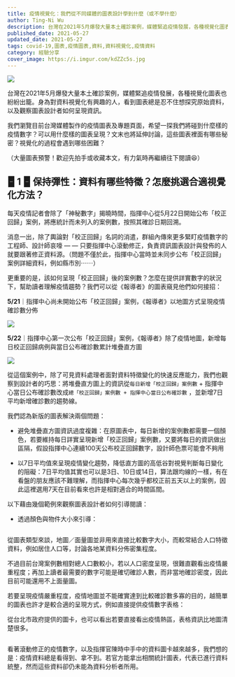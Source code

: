 ```yaml
---
title: 疫情視覺化：我們從不同媒體的圖表設計學到什麼（或不學什麼）
author: Ting-Ni Wu
description: 台灣在2021年5月爆發大量本土確診案例，媒體緊追疫情發展，各種視覺化圖表也紛紛出籠。身為對資料視覺化有興趣的人，看到圖表總是忍不住想探究原始資料，以及觀察圖表設計者如何呈現資訊。
published_date: 2021-05-27
updated_date: 2021-05-27
tags: covid-19,圖表,疫情圖表,資料,資料視覺化,疫情資料
category: 經驗分享
cover_image: https://i.imgur.com/kdZZc5s.jpg
---
```


<script>
  import Img from '$lib/article/Img.svelte'
</script>

<Img type="cover" src="https://i.imgur.com/kdZZc5s.jpg"/>


台灣在2021年5月爆發大量本土確診案例，媒體緊追疫情發展，各種視覺化圖表也紛紛出籠。身為對資料視覺化有興趣的人，看到圖表總是忍不住想探究原始資料，以及觀察圖表設計者如何呈現資訊。

我們瀏覽目前台灣媒體製作的疫情圖表及專題頁面，希望一探我們將碰到什麼樣的疫情數字？可以用什麼樣的圖表呈現？文末也將延伸討論，這些圖表裡面有哪些秘密？視覺化的過程會遇到哪些困難？

（大量圖表預警！歡迎先拍手或收藏本文，有力氣時再繼續往下閱讀😆）

## 🁢 1 🁢 保持彈性：資料有哪些特徵？怎麼挑選合適視覺化方法？

每天疫情記者會除了「神秘數字」揭曉時間，指揮中心從5月22日開始公布「校正回歸」案例，將應統計而未列入的案例數，按照其確診日期回溯。

消息一出，除了輿論對「校正回歸」名詞的消遣，群組內傳來更多緊盯疫情數字的工程師、設計師哀嚎 — — 只要指揮中心滾動修正，負責資訊圖表設計與發佈的人就要跟著修正資料源。（問題不僅於此，指揮中心當時並未同步公布「校正回歸」案例詳細資料，例如縣市別⋯⋯）

更重要的是，該如何呈現「校正回歸」後的案例數？怎麼在提供詳實數字的狀況下，幫助讀者理解疫情趨勢？我們可以從《報導者》的圖表窺見他們如何接招：

**5/21**｜指揮中心尚未開始公布「校正回歸」案例，《報導者》以地圖方式呈現疫情確診數分佈

<Img src="https://i.imgur.com/eWD6zYp.jpg" note="圖片取自／《報導者》臉書粉絲專頁"/>

**5/22**｜指揮中心第一次公布「校正回歸」案例，《報導者》除了疫情地圖，新增每日校正回歸病例與當日公布確診數累計堆疊直方圖

<Img src="https://i.imgur.com/wnpoUHS.png"/>


從這個案例中，除了可見資料處理者面對資料特徵變化的快速反應能力，我們也觀察到設計者的巧思：將堆疊直方圖上的資訊從`每日新增「校正回歸」案例數` + 指揮中心當日公布確診數改成`總「校正回歸」案例數 + 指揮中心當日公布確診數` ，並新增7日平均新增確診數的趨勢線。

我們認為新版的圖表解決兩個問題：

* 避免堆疊直方圖資訊過度複雜：在原圖表中，每日新增的案例數都需要一個顏色，若要維持每日詳實呈現新增「校正回歸」案例數，又要將每日的資訊做出區隔，假設指揮中心連續100天公布校正回歸數字，設計師色票可能會不夠用

* 以7日平均值來呈現疫情變化趨勢，降低直方圖的高低谷對視覺判斷每日變化的阻礙：7日平均值其實也可以是3日、10日或14日，算法跟均線的一樣，有在看盤的朋友應該不難理解，而指揮中心每次幾乎都校正前五天以上的案例，因此這裡選用7天在目前看來也許是相對適合的時間區間。

以下藉由幾個範例來觀察圖表設計者如何引導閱讀：

* 透過顏色與物件大小來引導：

<Img type="side-by-side" srcLeft="https://i.imgur.com/aWDexbV.png" srcRight="https://i.imgur.com/QACugY2.png" note="左圖取自／《端傳媒》網站、右圖取自／《公視新聞網》臉書粉絲專頁"/>


從圖表類型來談，地圖／面量圖並非用來直接比較數字大小，而較常結合人口特徵資料，例如居住人口等，討論各地某資料分佈密集程度。

不過目前台灣案例數相對總人口數較小，若以人口密度呈現，很難直觀看出疫情嚴重程度；再加上讀者最需要的數字可能是確切確診人數，而非當地確診密度，因此目前可能還用不上面量圖。

若要呈現疫情嚴重程度，疫情地圖並不能確實達到比較確診數多寡的目的，越簡單的圖表也許才是較合適的呈現方式，例如直接提供疫情數字表格：

從台北市政府提供的圖卡，也可以看出若要直接看出疫情熱區，表格資訊比地圖清楚很多。

<Img type="side-by-side" srcLeft="https://i.imgur.com/ZjUvB8J.jpg" srcRight="https://i.imgur.com/OaWF7zp.jpg" note="圖片取自／台北市衛生局網站"/>

看著滾動修正的疫情數字，以及指揮官陳時中手中的資料圖卡越來越多，我們想的是：疫情資料總是看得到、拿不到。若官方能拿出相關統計圖表，代表已進行資料統整，然而這些資料卻仍未能為資料分析者所用。
